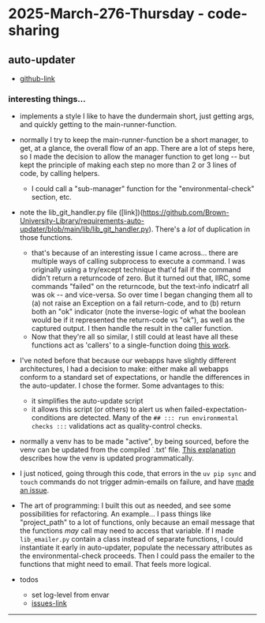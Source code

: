 2025-March-276-Thursday - code-sharing
======================================

## auto-updater

- [github-link](https://github.com/Brown-University-Library/requirements-auto-updater)

### interesting things...

- implements a style I like to have the dundermain short, just getting args, and quickly getting to the main-runner-function.

- normally I try to keep the main-runner-function be a short manager, to get, at a glance, the overall flow of an app. There are a lot of steps here, so I made the decision to allow the manager function to get long -- but kept the principle of making each step no more than 2 or 3 lines of code, by calling helpers.
    - I could call a "sub-manager" function for the "environmental-check" section, etc.

- note the lib_git_handler.py file ([link])(https://github.com/Brown-University-Library/requirements-auto-updater/blob/main/lib/lib_git_handler.py). There's a _lot_ of duplication in those functions.
    - that's because of an interesting issue I came across... there are multiple ways of calling subprocess to execute a command. I was originally using a try/except technique that'd fail if the command didn't return a returncode of zero. But it turned out that, IIRC, some commands "failed" on the returncode, but the text-info indicatrf all was ok -- and vice-versa. So over time I began changing them all to (a) not raise an Exception on a fail return-code, and to (b) return both an "ok" indicator (note the inverse-logic of what the boolean would be if it represented the return-code vs "ok"), as well as the captured output. I then handle the result in the caller function.
    - Now that they're all so similar, I still could at least have all these functions act as 'callers' to a single-function doing [this work](https://github.com/Brown-University-Library/requirements-auto-updater/blob/6e8b540ad1a6f389e115f2cfb364751380b94f58/lib/lib_git_handler.py#L13-L17).

- I've noted before that because our webapps have slightly different architectures, I had a decision to make: either make all webapps conform to a standard set of expectations, or handle the differences in the auto-updater. I chose the former. Some advantages to this:
    - it simplifies the auto-update script
    - it allows this script (or others) to alert us when failed-expectation-conditions are detected. Many of the `## ::: run environmental checks :::` validations act as quality-control checks.

- normally a venv has to be made "active", by being sourced, before the venv can be updated from the compiled `.txt' file. [This explanation](https://github.com/Brown-University-Library/requirements-auto-updater/blob/6e8b540ad1a6f389e115f2cfb364751380b94f58/auto_updater.py#L128-L136) describes how the venv is updated programmatically.

- I just noticed, going through this code, that errors in the `uv pip sync` and `touch` commands do not trigger admin-emails on failure, and have [made an issue](https://github.com/Brown-University-Library/requirements-auto-updater/issues/12).

- The art of programming: I built this out as needed, and see some possibilities for refactoring. An example... I pass things like "project_path" to a lot of functions, only because an email message that the functions _may_ call may need to access that variable. If I made `lib_emailer.py` contain a class instead of separate functions, I could instantiate it early in auto-updater, populate the necessary attributes as the environmental-check proceeds. Then I could pass the emailer to the functions that might need to email. That feels more logical.  


- todos
    - set log-level from envar
    - [issues-link](https://github.com/Brown-University-Library/requirements-auto-updater/issues)

---